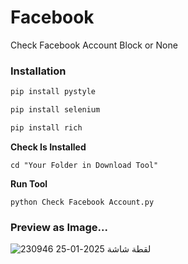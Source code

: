 # Facebook
Check Facebook Account Block or None

### Installation

```python
pip install pystyle
```
```python
pip install selenium
```
```python
pip install rich
```
**Check Is Installed**
```shell
cd "Your Folder in Download Tool"
```
**Run Tool**
```shell
python Check Facebook Account.py
```


### Preview as Image...
![لقطة شاشة 2025-01-25 230946](https://github.com/user-attachments/assets/6fa29ba5-f3af-4f97-a310-d059da03967e)

